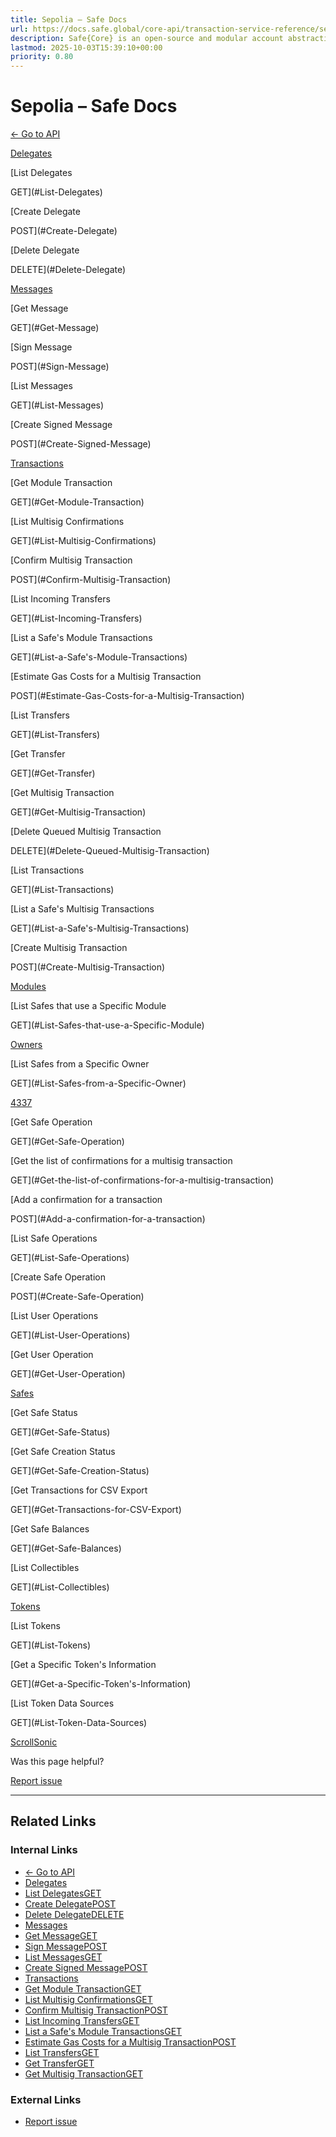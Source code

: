```yaml
---
title: Sepolia – Safe Docs
url: https://docs.safe.global/core-api/transaction-service-reference/sepolia
description: Safe{Core} is an open-source and modular account abstraction stack. Learn about its features and how to use it.
lastmod: 2025-10-03T15:39:10+00:00
priority: 0.80
---
```


# Sepolia – Safe Docs

[← Go to API](/core-api/transaction-service-overview)

[Delegates](#Delegates)

[List Delegates

GET](#List-Delegates)

[Create Delegate

POST](#Create-Delegate)

[Delete Delegate

DELETE](#Delete-Delegate)

[Messages](#Messages)

[Get Message

GET](#Get-Message)

[Sign Message

POST](#Sign-Message)

[List Messages

GET](#List-Messages)

[Create Signed Message

POST](#Create-Signed-Message)

[Transactions](#Transactions)

[Get Module Transaction

GET](#Get-Module-Transaction)

[List Multisig Confirmations

GET](#List-Multisig-Confirmations)

[Confirm Multisig Transaction

POST](#Confirm-Multisig-Transaction)

[List Incoming Transfers

GET](#List-Incoming-Transfers)

[List a Safe's Module Transactions

GET](#List-a-Safe's-Module-Transactions)

[Estimate Gas Costs for a Multisig Transaction

POST](#Estimate-Gas-Costs-for-a-Multisig-Transaction)

[List Transfers

GET](#List-Transfers)

[Get Transfer

GET](#Get-Transfer)

[Get Multisig Transaction

GET](#Get-Multisig-Transaction)

[Delete Queued Multisig Transaction

DELETE](#Delete-Queued-Multisig-Transaction)

[List Transactions

GET](#List-Transactions)

[List a Safe's Multisig Transactions

GET](#List-a-Safe's-Multisig-Transactions)

[Create Multisig Transaction

POST](#Create-Multisig-Transaction)

[Modules](#Modules)

[List Safes that use a Specific Module

GET](#List-Safes-that-use-a-Specific-Module)

[Owners](#Owners)

[List Safes from a Specific Owner

GET](#List-Safes-from-a-Specific-Owner)

[4337](#4337)

[Get Safe Operation

GET](#Get-Safe-Operation)

[Get the list of confirmations for a multisig transaction

GET](#Get-the-list-of-confirmations-for-a-multisig-transaction)

[Add a confirmation for a transaction

POST](#Add-a-confirmation-for-a-transaction)

[List Safe Operations

GET](#List-Safe-Operations)

[Create Safe Operation

POST](#Create-Safe-Operation)

[List User Operations

GET](#List-User-Operations)

[Get User Operation

GET](#Get-User-Operation)

[Safes](#Safes)

[Get Safe Status

GET](#Get-Safe-Status)

[Get Safe Creation Status

GET](#Get-Safe-Creation-Status)

[Get Transactions for CSV Export

GET](#Get-Transactions-for-CSV-Export)

[Get Safe Balances

GET](#Get-Safe-Balances)

[List Collectibles

GET](#List-Collectibles)

[Tokens](#Tokens)

[List Tokens

GET](#List-Tokens)

[Get a Specific Token's Information

GET](#Get-a-Specific-Token's-Information)

[List Token Data Sources

GET](#List-Token-Data-Sources)

[Scroll](/core-api/transaction-service-reference/scroll "Scroll")[Sonic](/core-api/transaction-service-reference/sonic "Sonic")

Was this page helpful?

[Report issue](https://github.com/safe-global/safe-docs/issues/new?assignees=&labels=nextra-feedback&projects=&template=nextra-feedback.yml&title=%5BFeedback%5D+)

---

## Related Links

### Internal Links

- [← Go to API](https://docs.safe.global/core-api/transaction-service-overview)
- [Delegates](https://docs.safe.global/core-api/transaction-service-reference/sepolia#Delegates)
- [List DelegatesGET](https://docs.safe.global/core-api/transaction-service-reference/sepolia#List-Delegates)
- [Create DelegatePOST](https://docs.safe.global/core-api/transaction-service-reference/sepolia#Create-Delegate)
- [Delete DelegateDELETE](https://docs.safe.global/core-api/transaction-service-reference/sepolia#Delete-Delegate)
- [Messages](https://docs.safe.global/core-api/transaction-service-reference/sepolia#Messages)
- [Get MessageGET](https://docs.safe.global/core-api/transaction-service-reference/sepolia#Get-Message)
- [Sign MessagePOST](https://docs.safe.global/core-api/transaction-service-reference/sepolia#Sign-Message)
- [List MessagesGET](https://docs.safe.global/core-api/transaction-service-reference/sepolia#List-Messages)
- [Create Signed MessagePOST](https://docs.safe.global/core-api/transaction-service-reference/sepolia#Create-Signed-Message)
- [Transactions](https://docs.safe.global/core-api/transaction-service-reference/sepolia#Transactions)
- [Get Module TransactionGET](https://docs.safe.global/core-api/transaction-service-reference/sepolia#Get-Module-Transaction)
- [List Multisig ConfirmationsGET](https://docs.safe.global/core-api/transaction-service-reference/sepolia#List-Multisig-Confirmations)
- [Confirm Multisig TransactionPOST](https://docs.safe.global/core-api/transaction-service-reference/sepolia#Confirm-Multisig-Transaction)
- [List Incoming TransfersGET](https://docs.safe.global/core-api/transaction-service-reference/sepolia#List-Incoming-Transfers)
- [List a Safe's Module TransactionsGET](https://docs.safe.global/core-api/transaction-service-reference/sepolia#List-a-Safe's-Module-Transactions)
- [Estimate Gas Costs for a Multisig TransactionPOST](https://docs.safe.global/core-api/transaction-service-reference/sepolia#Estimate-Gas-Costs-for-a-Multisig-Transaction)
- [List TransfersGET](https://docs.safe.global/core-api/transaction-service-reference/sepolia#List-Transfers)
- [Get TransferGET](https://docs.safe.global/core-api/transaction-service-reference/sepolia#Get-Transfer)
- [Get Multisig TransactionGET](https://docs.safe.global/core-api/transaction-service-reference/sepolia#Get-Multisig-Transaction)

### External Links

- [Report issue](https://github.com/safe-global/safe-docs/issues/new?assignees=&labels=nextra-feedback&projects=&template=nextra-feedback.yml&title=%5BFeedback%5D+)
